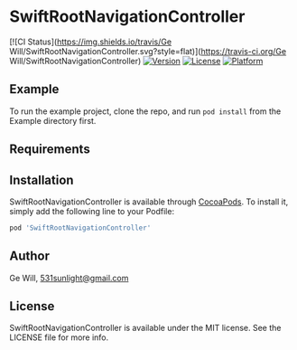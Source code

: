# SwiftRootNavigationController

[![CI Status](https://img.shields.io/travis/Ge Will/SwiftRootNavigationController.svg?style=flat)](https://travis-ci.org/Ge Will/SwiftRootNavigationController)
[![Version](https://img.shields.io/cocoapods/v/SwiftRootNavigationController.svg?style=flat)](https://cocoapods.org/pods/SwiftRootNavigationController)
[![License](https://img.shields.io/cocoapods/l/SwiftRootNavigationController.svg?style=flat)](https://cocoapods.org/pods/SwiftRootNavigationController)
[![Platform](https://img.shields.io/cocoapods/p/SwiftRootNavigationController.svg?style=flat)](https://cocoapods.org/pods/SwiftRootNavigationController)

## Example

To run the example project, clone the repo, and run `pod install` from the Example directory first.

## Requirements

## Installation

SwiftRootNavigationController is available through [CocoaPods](https://cocoapods.org). To install
it, simply add the following line to your Podfile:

```ruby
pod 'SwiftRootNavigationController'
```

## Author

Ge Will, 531sunlight@gmail.com

## License

SwiftRootNavigationController is available under the MIT license. See the LICENSE file for more info.
